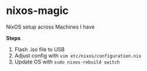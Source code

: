 # nixos-magic
NixOS setup across Machines I have

**Steps**
1) Flash .iso file to USB
2) Adjust config with `vim etc/nixos/configuration.nix`
3) Update OS with `sudo nixos-rebuild switch`
